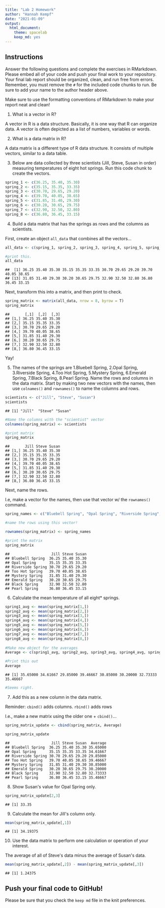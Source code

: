 ```yaml
---
title: "Lab 2 Homework"
author: "Hannah Kempf"
date: "2021-01-09"
output:
  html_document: 
    theme: spacelab
    keep_md: yes
---
```


## Instructions
Answer the following questions and complete the exercises in RMarkdown. Please embed all of your code and push your final work to your repository. Your final lab report should be organized, clean, and run free from errors. Remember, you must remove the `#` for the included code chunks to run. Be sure to add your name to the author header above.  

Make sure to use the formatting conventions of RMarkdown to make your report neat and clean!  

1. What is a vector in R?

A vector in R is a data structure. Basically, it is one way that R can organize data. A vector is often depicted as a list of numbers, variables or words.

2. What is a data matrix in R?  

A data matrix is a different type of R data structure. It consists of multiple vectors, similar to a data table.

3. Below are data collected by three scientists (Jill, Steve, Susan in order) measuring temperatures of eight hot springs. Run this code chunk to create the vectors.  

```r
spring_1 <- c(36.25, 35.40, 35.30)
spring_2 <- c(35.15, 35.35, 33.35)
spring_3 <- c(30.70, 29.65, 29.20)
spring_4 <- c(39.70, 40.05, 38.65)
spring_5 <- c(31.85, 31.40, 29.30)
spring_6 <- c(30.20, 30.65, 29.75)
spring_7 <- c(32.90, 32.50, 32.80)
spring_8 <- c(36.80, 36.45, 33.15)
```

4. Build a data matrix that has the springs as rows and the columns as scientists.

First, create an object `all_data` that combines all the vectors...

```r
all_data <- c(spring_1, spring_2, spring_3, spring_4, spring_5, spring_6, spring_7, spring_8)

#print this.
all_data
```

```
##  [1] 36.25 35.40 35.30 35.15 35.35 33.35 30.70 29.65 29.20 39.70 40.05 38.65
## [13] 31.85 31.40 29.30 30.20 30.65 29.75 32.90 32.50 32.80 36.80 36.45 33.15
```
Next, transform this into a matrix, and then print to check.


```r
spring_matrix <- matrix(all_data, nrow = 8, byrow = T)
spring_matrix
```

```
##       [,1]  [,2]  [,3]
## [1,] 36.25 35.40 35.30
## [2,] 35.15 35.35 33.35
## [3,] 30.70 29.65 29.20
## [4,] 39.70 40.05 38.65
## [5,] 31.85 31.40 29.30
## [6,] 30.20 30.65 29.75
## [7,] 32.90 32.50 32.80
## [8,] 36.80 36.45 33.15
```
Yay!

5. The names of the springs are 1.Bluebell Spring, 2.Opal Spring, 3.Riverside Spring, 4.Too Hot Spring, 5.Mystery Spring, 6.Emerald Spring, 7.Black Spring, 8.Pearl Spring. Name the rows and columns in the data matrix. Start by making two new vectors with the names, then use `colnames()` and `rownames()` to name the columns and rows.


```r
scientists <- c("Jill", "Steve", "Susan")
scientists
```

```
## [1] "Jill"  "Steve" "Susan"
```

```r
#Name the columns with the "scientist" vector
colnames(spring_matrix) <- scientists

#print matrix
spring_matrix
```

```
##       Jill Steve Susan
## [1,] 36.25 35.40 35.30
## [2,] 35.15 35.35 33.35
## [3,] 30.70 29.65 29.20
## [4,] 39.70 40.05 38.65
## [5,] 31.85 31.40 29.30
## [6,] 30.20 30.65 29.75
## [7,] 32.90 32.50 32.80
## [8,] 36.80 36.45 33.15
```
Next, name the rows.

I.e, make a vector for the names, then use that vector w/ the `rownames()` command.

```r
spring_names <- c("Bluebell Spring", "Opal Spring", "Riverside Spring", "Too Hot Spring", "Mystery Spring", "Emerald Spring", "Black Spring", "Pearl Spring")

#name the rows using this vector!

rownames(spring_matrix) <- spring_names

#print the matrix
spring_matrix
```

```
##                   Jill Steve Susan
## Bluebell Spring  36.25 35.40 35.30
## Opal Spring      35.15 35.35 33.35
## Riverside Spring 30.70 29.65 29.20
## Too Hot Spring   39.70 40.05 38.65
## Mystery Spring   31.85 31.40 29.30
## Emerald Spring   30.20 30.65 29.75
## Black Spring     32.90 32.50 32.80
## Pearl Spring     36.80 36.45 33.15
```

6. Calculate the mean temperature of all eight* springs.


```r
spring1_avg <- mean(spring_matrix[1,])
spring2_avg <- mean(spring_matrix[2,])
spring3_avg <- mean(spring_matrix[3,])
spring4_avg <- mean(spring_matrix[4,])
spring5_avg <- mean(spring_matrix[5,])
spring6_avg <- mean(spring_matrix[6,])
spring7_avg <- mean(spring_matrix[7,])
spring8_avg <- mean(spring_matrix[8,])
  
#Make new object for the averages
Average <- c(spring1_avg, spring2_avg, spring3_avg, spring4_avg, spring5_avg, spring6_avg, spring7_avg, spring8_avg)

#Print this out
Average
```

```
## [1] 35.65000 34.61667 29.85000 39.46667 30.85000 30.20000 32.73333 35.46667
```

```r
#Seems right.
```
7. Add this as a new column in the data matrix.

Reminder:
`cbind()` adds columns.
`rbind()` adds rows

I.e., make a new matrix using the older one + `cbind()`...


```r
spring_matrix_update <- cbind(spring_matrix, Average)

spring_matrix_update
```

```
##                   Jill Steve Susan  Average
## Bluebell Spring  36.25 35.40 35.30 35.65000
## Opal Spring      35.15 35.35 33.35 34.61667
## Riverside Spring 30.70 29.65 29.20 29.85000
## Too Hot Spring   39.70 40.05 38.65 39.46667
## Mystery Spring   31.85 31.40 29.30 30.85000
## Emerald Spring   30.20 30.65 29.75 30.20000
## Black Spring     32.90 32.50 32.80 32.73333
## Pearl Spring     36.80 36.45 33.15 35.46667
```

8. Show Susan's value for Opal Spring only.

```r
spring_matrix_update[2,3]
```

```
## [1] 33.35
```

9. Calculate the mean for Jill's column only.  


```r
mean(spring_matrix_update[,1])
```

```
## [1] 34.19375
```

10. Use the data matrix to perform one calculation or operation of your interest.

The average of all of Steve's data minus the average of Susan's data.

```r
mean(spring_matrix_update[,2]) - mean(spring_matrix_update[,3])
```

```
## [1] 1.24375
```

## Push your final code to GitHub!
Please be sure that you check the `keep md` file in the knit preferences.  
